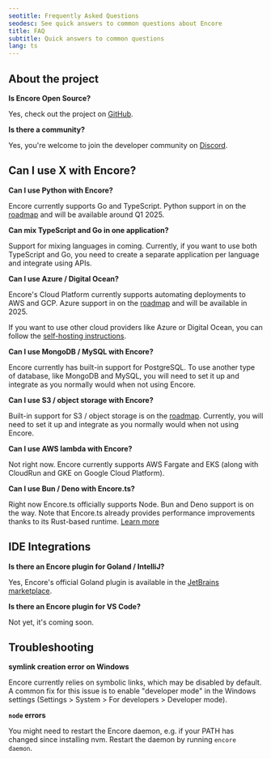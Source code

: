 ```yaml
---
seotitle: Frequently Asked Questions
seodesc: See quick answers to common questions about Encore
title: FAQ
subtitle: Quick answers to common questions
lang: ts
---
```


## About the project

**Is Encore Open Source?**

Yes, check out the project on [GitHub](https://github.com/encoredev/encore).

**Is there a community?**

Yes, you're welcome to join the developer community on [Discord](https://encore.dev/discord).

## Can I use X with Encore?

**Can I use Python with Encore?**

Encore currently supports Go and TypeScript. Python support in on the [roadmap](https://encore.dev/roadmap) and will be available around Q1 2025.

**Can mix TypeScript and Go in one application?**

Support for mixing languages in coming. Currently, if you want to use both TypeScript and Go, you need to create a separate application per language and integrate using APIs.

**Can I use Azure / Digital Ocean?**

Encore's Cloud Platform currently supports automating deployments to AWS and GCP. Azure support in on the [roadmap](https://encore.dev/roadmap) and will be available in 2025.

If you want to use other cloud providers like Azure or Digital Ocean, you can follow the [self-hosting instructions](/docs/how-to/self-host).

**Can I use MongoDB / MySQL with Encore?**

Encore currently has built-in support for PostgreSQL. To use another type of database, like MongoDB and MySQL, you will need to set it up and integrate as you normally would when not using Encore.

**Can I use S3 / object storage with Encore?**

Built-in support for S3 / object storage is on the [roadmap](https://encore.dev/roadmap). Currently, you will need to set it up and integrate as you normally would when not using Encore.

**Can I use AWS lambda with Encore?**

Not right now. Encore currently supports AWS Fargate and EKS (along with CloudRun and GKE on Google Cloud Platform).

**Can I use Bun / Deno with Encore.ts?**

Right now Encore.ts officially supports Node. Bun and Deno support is on the way. Note that Encore.ts already provides performance improvements thanks to its Rust-based runtime. [Learn more](https://encore.dev/blog/event-loops)

## IDE Integrations

**Is there an Encore plugin for Goland / IntelliJ?**

Yes, Encore's official Goland plugin is available in the [JetBrains marketplace](https://plugins.jetbrains.com/plugin/20010-encore).

**Is there an Encore plugin for VS Code?**

Not yet, it's coming soon.

## Troubleshooting

**symlink creation error on Windows**

Encore currently relies on symbolic links, which may be disabled by default. A common fix for this issue is to enable "developer mode" in the Windows settings (Settings > System > For developers > Developer mode). 

**`node` errors**

You might need to restart the Encore daemon, e.g. if your PATH has changed since installing nvm. Restart the daemon by running `encore daemon`.
